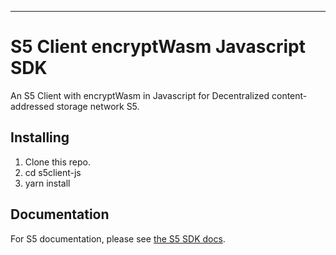 ---

# S5 Client encryptWasm Javascript SDK

An S5 Client with encryptWasm in Javascript for Decentralized content-addressed storage network S5.

## Installing

1. Clone this repo.
2. cd s5client-js
3. yarn install

## Documentation

For S5 documentation, please see [the S5 SDK docs](https://docs.s5.ninja/).
